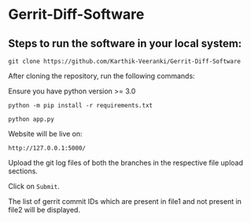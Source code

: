 # Gerrit-Diff-Software

## Steps to run the software in your local system:
```
git clone https://github.com/Karthik-Veeranki/Gerrit-Diff-Software
```
After cloning the repository, run the following commands:

Ensure you have python version >= 3.0
```
python -m pip install -r requirements.txt
```

```
python app.py
```
Website will be live on:

```
http://127.0.0.1:5000/
```

Upload the git log files of both the branches in the respective file upload sections.

Click on ```Submit```.

The list of gerrit commit IDs which are present in file1 and not present in file2 will be displayed.
